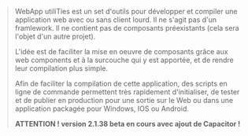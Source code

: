 > WebApp utiliTies est un set d'outils pour développer et compiler une application web avec ou sans client lourd. Il ne s'agit pas d'un framlework. Il ne contient pas de composants préexistants (cela sera l'objet d'un autre projet).
>
> L'idée est de faciliter la mise en oeuvre de composants grâce aux web components et à la surcouche qui y est apportée, et de rendre leur compilation plus simple.
>
> Afin de faciliter la compilation de cette application, des scripts en ligne de commande permettent très rapidement d'initialiser, de tester et de publier en production pour une sortie sur le Web ou dans une application packagée pour Windows, IOS ou Android.
>
> **ATTENTION ! version 2.1.38 beta en cours avec ajout de Capacitor !**